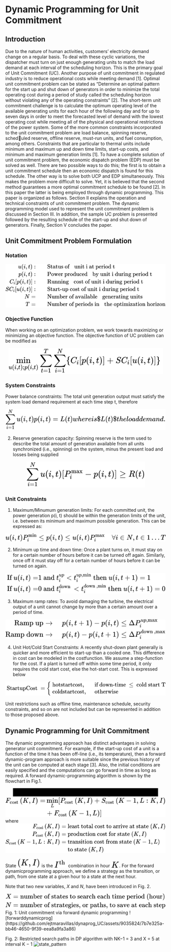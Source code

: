 # Dynamic Programming for Unit Commitment

## Introduction

Due to the nature of human activities, customers’ electricity demand change on a regular basis. To deal with these cyclic variations, the dispatcher must turn on just enough generating units to match the load demand at each interval of the scheduling horizon. This is
the primary goal of Unit Commitment (UC). Another purpose of unit commitment in regulated industry is to reduce operational costs while
meeting demand [1].
Optimal unit commitment problem can be stated as “Determine an optimal pattern for the start up and shut down of generators in
order to minimize the total operating cost during a period of study called the scheduling horizon without violating any of the operating
constraints” [2].
The short-term unit commitment challenge is to calculate the optimum operating level of the available generating units for each
hour of the following day and for up to seven days in order to meet the forecasted level of demand with the lowest operating cost while
meeting all of the physical and operational restrictions of the power system. Some of the more common constraints incorporated to the
unit commitment problem are load balance, spinning reserve, scheduled reserve, offline reserve, must-run units, and fuel consumption,
among others. Constraints that are particular to thermal units include minimum and maximum up and down time limits, start-up costs, and
minimum and maximum generation limits [1].
To have a complete solution of unit commitment problem, the economic dispatch problem (EDP) must be solved as well. There are
two possible ways to do this; the first is to obtain a unit commitment schedule then an economic dispatch is found for this schedule. The
other way is to solve both UCP and EDP simultaneously. This makes the problem more difficult to solve. Yet, it is believed that the second
method guarantees a more optimal commitment schedule to be found [2]. In this paper the latter is being employed through dynamic
programming.
This paper is organized as follows. Section II explains the operation and technical constraints of unit commitment problem. The dynamic
programming model used to represent the unit commitment problem is discussed in Section III. In addition, the sample UC problem is
presented followed by the resulting schedule of the start-up and shut down of generators. Finally, Section V concludes the paper.

## Unit Commitment Problem Formulation

### Notation

<!-- $$
    \begin{aligned}
            u(i, t):& \quad \quad   \text {Status of 	unit i at period t }\\
            p(i, t):& \quad \quad \text {Power produced 	by unit i during period } \mathrm{t}\\
            C_{i}[p(i, t)]:& \quad \quad \text {Running 	cost of unit i during period t }\\
            S C_{i}[u(i, t)]:& \quad \quad \text 	{Start-up cost of unit i during period t }\\
            N=& \quad \quad \text {Number of available 	generating units}\\
            T=& \quad \quad \text {Number of periods in 	the optimization horizon}\\
    \end{aligned}
$$ --> 

<div align="center"><img style="background: white;" src="svg\ew908eWgMN.svg"></div>

### Objective Function

When working on an optimization problem, we work towards
maximizing or minimizing an objective function. The objective
function of UC problem can be modified as

<!-- $$
\begin{equation}
    \min _{u(i, t) ; p(i, t)} \sum_{t=1}^{T} \sum_{i=1}^{N}\left\{C_{i}[p(i, t)]+S C_{i}[u(i, t)]\right\}
\end{equation}\
$$ --> 

<div align="center"><img style="background: white;" src="svg\BgqJFoaT18.svg"></div>

### System Constraints

 Power balance constraints: The total unit generation output
must satisfy the system load demand requirement at each time step
t, therefore

<!-- $$
\begin{equation}
    \sum_{i=1}^{N} u(i, t) p(i, t)=L(t)
\end{equation}
				
where is $L(t) $ the load demand.
$$ --> 

<div align="center"><img style="background: white;" src="svg\1obPLKMjBu.svg"></div>

2) Reserve generation capacity: Spinning reserve is the term used
to describe the total amount of generation available from all units
synchronized (i.e., spinning) on the system, minus the present load
and losses being supplied

<!-- $$
\begin{equation}
    \sum_{i=1}^{N} u(i, t)\left[P_{i}^{\max }-p(i, t)\right] \geq R(t)\\
\end{equation}
$$ --> 

<div align="center"><img style="background: white;" src="svg\IH9RmG3xF1.svg"></div>

### Unit Constraints

1) Maximum/Minumum generation limits: For each committed
unit, the power generation p(i, t) should be within the generation
limits of the unit, i.e. between its minimum and maximum possible
generation. This can be expressed as:

<!-- $$
\begin{equation}
    u(i, t) P_{i}^{\min } \leq p(i, t) \leq u(i, t) P_{i}^{\max } \quad \forall i \in N, t \in 1 \ldots T
\end{equation}
$$ --> 

<div align="center"><img style="background: white;" src="svg\wwnJVmz037.svg"></div>

2) Minimum up time and down time: Once a plant turns on, it
must stay on for a certain number of hours before it can be turned
off again. Similarly, once off it must stay off for a certain number of
hours before it can be turned on again.

<!-- $$
\begin{align}
    \text { If } u(i, t)=&1 \text { and } t_{i}^{u p}<t_{i}^{u p, \min } \text { then } u(i, t+1)=1\\
    \text { If } u(i, t)=&0 \text { and } t_{i}^{\text {down }}<t_{i}^{\text {down }, \min } \text { then } u(i, t+1)=0
\end{align}
$$ --> 

<div align="center"><img style="background: white;" src="svg\j5irMHPiQ5.svg"></div>

3) Maximum ramp rates: To avoid damaging the turbine, the
electrical output of a unit cannot change by more than a certain
amount over a period of time.

<!-- $$
\begin{align}
    \text{Ramp up}\rightarrow \quad &p(i, t+1)-p(i, t) \leq \Delta P_{i}^{u p, \max }\\
    \text{Ramp down}\rightarrow \quad &p(i, t)-p(i, t+1) \leq \Delta P_{i}^{\text {down }, \max }
\end{align}
$$ --> 

<div align="center"><img style="background: white;" src="svg\jldrNVpkTr.svg"></div>

4) Unit Hot/Cold Start Constraints: A recently shut-down plant
generally is quicker and more efficient to start-up than a cooled one.
This difference in cost can be modeled in the costfunction. We assume
a step-function for the cost. If a plant is turned off within some time
period, it only requires the cold start cost, else the hot-start cost. This
is expressed below

<!-- $$
\begin{equation}
    \text { StartupCost }= \begin{cases}\text { hotstartcost, } & \text { if down-time } \leq \text { cold start } \mathrm{T} \\ \text { coldstartcost, } & \text { otherwise }\end{cases}
\end{equation}
$$ --> 

<div align="center"><img style="background: white;" src="svg\elXRkR1WXE.svg"></div>

Unit restrictions such as offline time, maintenance schedule, security constraints, and so on are not included but can be represented in addition to those proposed above.

## Dynamic Programming for Unit Commitment

The dynamic programming approach has distinct advantages in
solving generator unit commitment. For example, if the start-up cost
of a unit is a function of the time it has been off-line (i.e., its
temperature), then a forward dynamic-program approach is more
suitable since the previous history of the unit can be computed at
each stage [3]. Also, the initial conditions are easily specified and the
computations can go forward in time as long as required. A forward
dynamic-programming algorithm is shown by the flowchart in Fig.1.

<!-- $$
\begin{figure}[H]
    \begin{center}
        \begin{tikzpicture}[node distance=1.5cm]
            \node(start)[startstop]{Start};
            \node(pro1)[process, below of=start, yshift=-0.35cm]{$K=1$};
            \node(pro2)[process, below of=pro1, yshift=-0.35cm]{$F_{\text {cost }}(K, I)=\min _{L}[P_{\text {cost }}(K, I)+S_{\text {cost }}(K-1, L: K, I)$\\ ``DO FOR ALL STATES IN PERIOD $K$"};
            \node(pro3)[process, below of=pro2, yshift=-0.35cm]{$K=K+1$};
            \node(pro4)[process, below of=pro3, yshift=-0.35cm]{${L}$ = $``N"$ feasible states in $K-1$};
            \node(pro5)[process, below of=pro4, yshift=-0.75cm]{$F_{\text {cost }}(K, I)=\min _{L}[P_{\text {cost }}(K, I)+S_{\text {cost }}(K-1, L: K, I)+F_{\text {cost }}(K-1, L)]$\\
                ``DO FOR ALL STATES IN PERIOD $K$"};
            \node(dec1)[decision, below of=pro5, yshift=-2.2cm]{$K=M$, Last hour?};	
            \node(pro6)[process, below of=dec1, yshift=-1.6cm]{Trace optimal schedule}; 
            \node(stop1)[startstop, below of =pro6, yshift=-0.4cm]{Stop};
            %\node(stop1)[startstop, below of =dec1, yshift=-0.9cm]{Stop};
            
            \draw[arrow](start) -- (pro1);
            \draw[arrow](pro1) -- (pro2);
            \draw[arrow](pro2) -- (pro3);
            \draw[arrow](pro3) -- (pro4);
            \draw[arrow](pro4) -- (pro5);
            \draw[arrow](pro5) -- (dec1);
            \draw[arrow](dec1) -- node[anchor=east]{Yes}(pro6);
            \draw[arrow](pro6) -- (stop1);	
            \draw[arrow](dec1) -- node[anchor=south]{No} +(-3.5,0) |-(pro3);
            
            \node [below=1cm, align=flush center,text width=8cm] at (stop1)
            { 
            };
        \end{tikzpicture}
        \caption{Unit commitment via forward dynamic programming}
        \label{fig:flowchart}
    \end{center}
\end{figure}
$$ --> 

<div align="center"><img style="background: white;" src="svg\ak3iPUVhQb.svg"></div>
<!-- $$
		\begin{align}
			\begin{split}
				F_{\text {cost }}(K, I)=&\min _{L}[P_{\text {cost }}(K, I)+S_{\text {cost }}(K-1, L: K, I)\\
				&+F_{\text {cost }}(K-1, L)]
			\end{split}
		\end{align}
$$ --> 

<div align="center"><img style="background: white;" src="svg\I4Tak4fOD1.svg"></div>
where
<!-- $$
\begin{aligned}
    F_{\text {cosi }}(K, I) =&\text { least total cost to arrive at state }(K, I) \\
    P_{\text {cost }}(K, I) =&\text { production cost for state }(K, I) \\
    S_{\text {cost }}(K-1, L: K, I) =&\text { transition cost from state }(K-1, L) \\
    &\text { to state }(K, I)
\end{aligned}
$$ --> 

<div align="center"><img style="background: white;" src="svg\x3ldsDJigs.svg"></div>

State <!-- $(K, I)$ --> <img style="transform: translateY(0.1em); background: white;" src="svg\85vU2Vdat9.svg"> is the <!-- $I^{\text {th }}$ --> <img style="transform: translateY(0.1em); background: white;" src="svg\KpVwHOjiwg.svg"> combination in hour <!-- $K$ --> <img style="transform: translateY(0.1em); background: white;" src="svg\PCPPf7PcFG.svg">. For the forward dynamicprogramming approach, we define a strategy as the transition, or path, from one state at a given hour to a state at the next hour.

Note that two new variables, $X$ and $N$, have been introduced in Fig. 2.

<!-- $$
\begin{aligned}
    X&= \text{number of states to search each time period (hour)}\\
    N&= \text{number of strategies, or paths, to save at each step}
\end{aligned}
$$ -->

<div align="center"><img style="background: white;" src="svg\Jsp06llhkl.svg"></div>
Fig. 1: Unit commitment via forward dynamic programming
![forwarddynamicprog](https://github.com/ejtmaravillas/dynaprog_UC/assets/9035824/7b7e325a-bb46-4650-9f39-eea8a9fa3a86)

Fig. 2: Restricted search paths in DP algorithm with NK−1 = 3 and X = 5 at interval K − 1
![state_pattern](https://github.com/ejtmaravillas/dynaprog_UC/assets/9035824/ba032663-8775-43de-a318-66786473fcd1)


